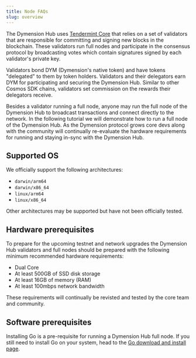 ```yaml
---
title: Node FAQs
slug: overview
---
```


The Dymension Hub uses [Tendermint Core](https://github.com/tendermint/tendermint/blob/master/docs/introduction/what-is-tendermint.md) that relies on a set of validators that are responsible for committing and signing new blocks in the blockchain. These validators run full nodes and participate in the consensus protocol by broadcasting votes which contain signatures signed by each validator's private key.

Validators bond DYM (Dymension's native token) and have tokens "delegated" to them by token holders. Validators and their delegators earn DYM for participating and securing the Dymension Hub. Similar to other Cosmos SDK chains, validators set commission on the rewards their delegators receive.

Besides a validator running a full node, anyone may run the full node of the Dymension Hub to broadcast transactions and connect directly to the network. In the following tutorial we will demonstrate how to run a full node of the Dymension Hub. As the Dymension protocol grows core devs along with the community will continually re-evaluate the hardware requirements for running and staying in-sync with the Dymension Hub.

## Supported OS

We officially support the following architectures:

-   `darwin/arm64`
-   `darwin/x86_64`
-   `linux/arm64`
-   `linux/x86_64`

Other architectures may be supported but have not been officially tested.

## Hardware prerequisites

To prepare for the upcoming testnet and network upgrades the Dymension Hub validators and full nodes should be prepared with the following minimum recommended hardware requirements:

-   Dual Core
-   At least 500GB of SSD disk storage
-   At least 16GB of memory (RAM)
-   At least 100mbps network bandwidth

These requirements will continually be revisted and tested by the core team and community.

## Software prerequisites

Installing Go is a pre-requisite for running a Dymension Hub full node. If you still need to install Go on your system, head to the [Go download and install page](https://go.dev/doc/install).
